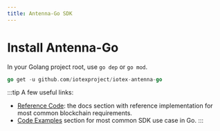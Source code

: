 ```yaml
---
title: Antenna-Go SDK
---
```


# Install Antenna-Go

In your Golang project root, use `go dep` or `go mod`.

```go
go get -u github.com/iotexproject/iotex-antenna-go
```

:::tip A few useful links:

- [Reference Code](/developer/sdk/account-create#golang): the docs section with reference implementation for most common blockchain requirements.
- [Code Examples](/developer/examples/chain-info) section for most common SDK use case in Go.
  :::
